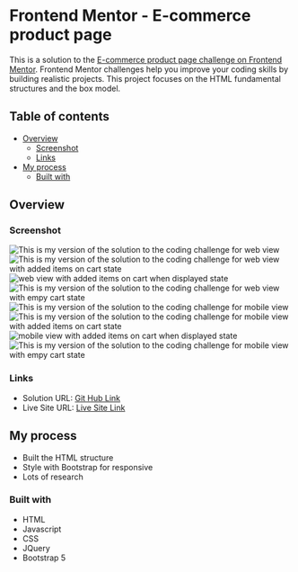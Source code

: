 # Frontend Mentor - E-commerce product page

This is a solution to the [E-commerce product page challenge on Frontend Mentor](https://www.frontendmentor.io/challenges/ecommerce-product-page-UPsZ9MJp6). Frontend Mentor challenges help you improve your coding skills by building realistic projects. This project focuses on the HTML fundamental structures and the box model.

## Table of contents

- [Overview](#overview)
  - [Screenshot](#screenshot)
  - [Links](#links)
- [My process](#my-process)
  - [Built with](#built-with)

## Overview

### Screenshot

![This is my version of the solution to the coding challenge for web view](./final/web-view.jpg)
![This is my version of the solution to the coding challenge for web view with added items on cart state](./final/web-view-cartcount.jpg)
![web view with added items on cart when displayed state](./final/web-view-with-items-on-cart.jpg)
![This is my version of the solution to the coding challenge for web view with empy cart state](./final/web-view-cart-empty.jpg)
![This is my version of the solution to the coding challenge for mobile view](./final/mobile-view.jpg)
![This is my version of the solution to the coding challenge for mobile view with added items on cart state](./final/mobile-view-cartcount.jpg)
![mobile view with added items on cart when displayed state](./final/mobile-view-with-items-on-cart.jpg)
![This is my version of the solution to the coding challenge for mobile view with empy cart state](./final/mobile-view-cart-empty.jpg)

### Links

- Solution URL: [Git Hub Link](https://github.com/ajasmine94/product_page-bootstrap)
- Live Site URL: [Live Site Link](https://e-commercepage-bootstrap.netlify.app)

## My process

- Built the HTML structure
- Style with Bootstrap for responsive
- Lots of research

### Built with

- HTML
- Javascript
- CSS
- JQuery
- Bootstrap 5
